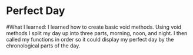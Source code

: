 # Perfect Day

#What I learned:
I learned how to create basic void methods. Using void methods I split my day up
into three parts, morning, noon, and night. I then called my functions in order
so it could display my perfect day by the chronological parts of the day.
